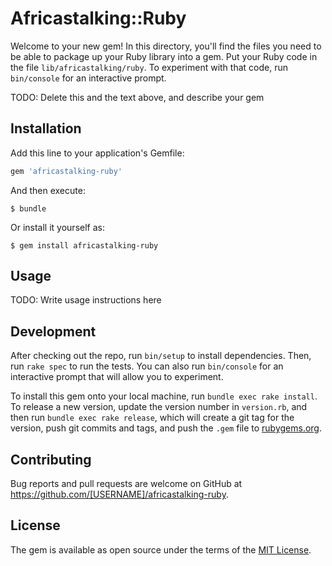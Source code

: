 # Africastalking::Ruby

Welcome to your new gem! In this directory, you'll find the files you need to be able to package up your Ruby library into a gem. Put your Ruby code in the file `lib/africastalking/ruby`. To experiment with that code, run `bin/console` for an interactive prompt.

TODO: Delete this and the text above, and describe your gem

## Installation

Add this line to your application's Gemfile:

```ruby
gem 'africastalking-ruby'
```

And then execute:

    $ bundle

Or install it yourself as:

    $ gem install africastalking-ruby

## Usage

TODO: Write usage instructions here

## Development

After checking out the repo, run `bin/setup` to install dependencies. Then, run `rake spec` to run the tests. You can also run `bin/console` for an interactive prompt that will allow you to experiment.

To install this gem onto your local machine, run `bundle exec rake install`. To release a new version, update the version number in `version.rb`, and then run `bundle exec rake release`, which will create a git tag for the version, push git commits and tags, and push the `.gem` file to [rubygems.org](https://rubygems.org).

## Contributing

Bug reports and pull requests are welcome on GitHub at https://github.com/[USERNAME]/africastalking-ruby.


## License

The gem is available as open source under the terms of the [MIT License](http://opensource.org/licenses/MIT).

